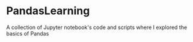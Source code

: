 # PandasLearning
A collection of Jupyter notebook's code and scripts where I explored the basics of Pandas
